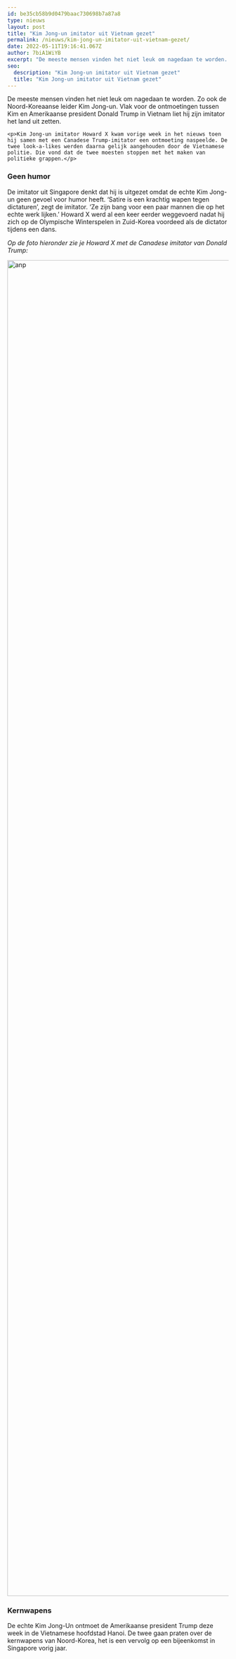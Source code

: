 ```yaml
---
id: be35cb58b9d0479baac730698b7a87a8
type: nieuws
layout: post
title: "Kim Jong-un imitator uit Vietnam gezet"
permalink: /nieuws/kim-jong-un-imitator-uit-vietnam-gezet/
date: 2022-05-11T19:16:41.067Z
author: 7biA1WiYB
excerpt: "De meeste mensen vinden het niet leuk om nagedaan te worden. Zo ook de Noord-Koreaanse leider Kim Jong-un. Vlak voor de ontmoetingen tussen Kim en Amerikaanse president Donald Trump in Vietnam liet hij zijn imitator het land uit zetten.  "
seo:
  description: "Kim Jong-un imitator uit Vietnam gezet"
  title: "Kim Jong-un imitator uit Vietnam gezet"
---
```

De meeste mensen vinden het niet leuk om nagedaan te worden. Zo ook de Noord-Koreaanse leider Kim Jong-un. Vlak voor de ontmoetingen tussen Kim en Amerikaanse president Donald Trump in Vietnam liet hij zijn imitator het land uit zetten.  

    <p>Kim Jong-un imitator Howard X kwam vorige week in het nieuws toen hij samen met een Canadese Trump-imitator een ontmoeting naspeelde. De twee look-a-likes werden daarna gelijk aangehouden door de Vietnamese politie. Die vond dat de twee moesten stoppen met het maken van politieke grappen.</p>
<h3>Geen humor</h3>
<p>De imitator uit Singapore denkt dat hij is uitgezet omdat de echte Kim Jong-un geen gevoel voor humor heeft. ‘Satire is een krachtig wapen tegen dictaturen’, zegt de imitator. ‘Ze zijn bang voor een paar mannen die op het echte werk lijken.’ Howard X werd al een keer eerder weggevoerd nadat hij zich op de Olympische Winterspelen in Zuid-Korea voordeed als de dictator tijdens een dans.</p>
<p><em>Op de foto hieronder zie je Howard X met de Canadese imitator van Donald Trump:</em></p>
<p><div class="media media-element-container media-default"><div id="file-536289" class="file file-image file-image-jpeg">

        
  
  <div class="content">
    <img alt="anp" title="anp " height="3043" width="4565" class="media-element file-default" data-delta="1" src="https://7dagen.netlify.app/sites/default/files/ANP-70553926.jpg">  </div>

  
</div>
</div>
<h3>Kernwapens</h3>
<p>De echte Kim Jong-Un ontmoet de Amerikaanse president Trump deze week in de Vietnamese hoofdstad Hanoi. De twee gaan praten over de kernwapens van Noord-Korea, het is een vervolg op een bijeenkomst in Singapore vorig jaar.</p>  
